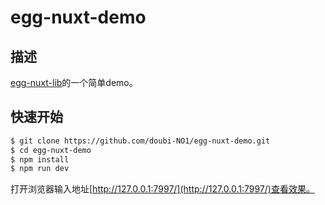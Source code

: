# egg-nuxt-demo

## 描述
[egg-nuxt-lib](https://github.com/doubi-NO1/egg-nuxt)的一个简单demo。

## 快速开始

```bash
$ git clone https://github.com/doubi-NO1/egg-nuxt-demo.git
$ cd egg-nuxt-demo
$ npm install
$ npm run dev
```
打开浏览器输入地址[http://127.0.0.1:7997/](http://127.0.0.1:7997/)查看效果。